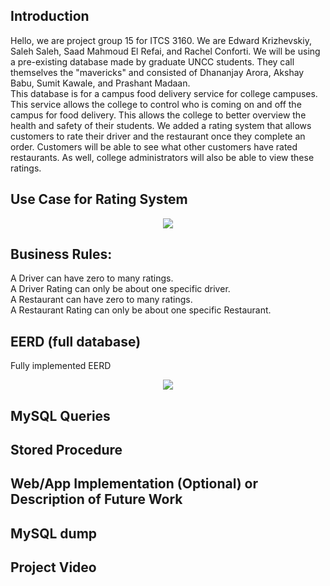 ## Introduction
Hello, we are project group 15 for ITCS 3160. We are Edward Krizhevskiy, Saleh Saleh, Saad Mahmoud El Refai, and Rachel Conforti. We will be using a pre-existing database made by graduate UNCC students. 
They call themselves the "mavericks" and consisted of Dhananjay Arora, Akshay Babu, Sumit Kawale, and Prashant Madaan. <br>
This database is for a campus food delivery service for college campuses. This service allows the college to control who is coming on and off the campus for food delivery. 
This allows the college to better overview the health and safety of their students. We added a rating system that allows customers to rate their driver and the restaurant once they complete an order. 
Customers will be able to see what other customers have rated restaurants. As well, college administrators will also be able to view these ratings.  

## Use Case for Rating System
<center><img src="https://github.com/ekrizhe/ITCS-3160-Project/blob/main/img/UseCase.png"></center>

## Business Rules:
A Driver can have zero to many ratings.<br>
A Driver Rating can only be about one specific driver.<br>
A Restaurant can have zero to many ratings.<br>
A Restaurant Rating can only be about one specific Restaurant.<br>

## EERD (full database)
Fully implemented EERD<br>
<center><img src="https://github.com/ekrizhe/ITCS-3160-Project/blob/main/img/EERD.PNG"></center>

## MySQL Queries

## Stored Procedure

## Web/App Implementation (Optional) or Description of Future Work

## MySQL dump

## Project Video